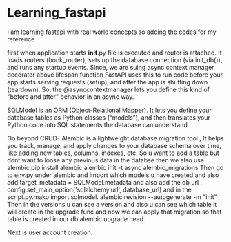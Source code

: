 # Learning_fastapi
I am learning fastapi with real world concepts so adding the codes for my reference

first when application starts __init__.py file is executed and router is attached.
It loads routers (book_router), sets up the database connection (via init_db()), and runs any startup events.
Since, we are suing async context manager decorator above lifespan function FastAPI uses this to run code before your app starts serving requests (setup), and after the app is shutting down (teardown).
So, the @asynccontextmanager lets you define this kind of "before and after" behavior in an async way.

SQLModel is an ORM (Object-Relational Mapper). It lets you define your database tables as Python classes (“models”), and then translates your Python code into SQL statements the database can understand.

Go beyond CRUD-
Alembic is a lightweight database migration tool , It helps you track, manage, and apply changes to your database schema over time, like adding new tables, columns, indexes, etc.
So u want to add a table but dont want to loose any previous data in the databse then we also use alembic
pip install alembic
alembic init -t async alembic_migrations
Then go to env.py under alembic and import which models u have created and also add target_metadata = SQLModel.metadata and  also add the db url , config.set_main_option('sqlalchemy.url', database_url)
and in the script.py.mako import sqlmodel.
alembic revision --autogenerate -m "init"
Then in the versions u can see a version and also u can see which table it will create in the upgrade func and now we can apply that migration so that table is created in our db
alembic upgrade head

Next is user account creation.